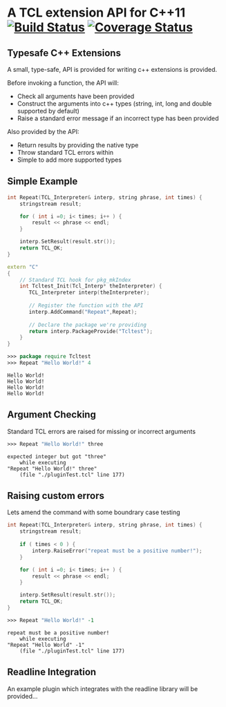 A TCL extension API for C++11   [![Build Status](https://travis-ci.org/Grauniad/TCL-Readline.png?branch=master)](https://travis-ci.org/Grauniad/TCL-Readline)  [![Coverage Status](https://coveralls.io/repos/Grauniad/TCL-Readline/badge.png?branch=master)](https://coveralls.io/r/Grauniad/TCL-Readline?branch=master)
============

Typesafe C++ Extensions
--------------
A small, type-safe, API is provided for writing c++ extensions is provided. 

Before invoking a function, the API will:
 * Check all arguments have been provided
 * Construct the arguments into c++ types (string, int, long and double supported by default)
 * Raise a standard error message if an incorrect type has been provided

Also provided by the API: 
 * Return results by providing the native type 
 * Throw standard TCL errors within 
 * Simple to add more supported types 

Simple Example
-----------------

```c++
int Repeat(TCL_Interpreter& interp, string phrase, int times) {
    stringstream result;

    for ( int i =0; i< times; i++ ) {
        result << phrase << endl;
    }

    interp.SetResult(result.str());
    return TCL_OK;
}

extern "C"
{
    // Standard TCL hook for pkg_mkIndex
    int Tcltest_Init(Tcl_Interp* theInterpreter) {
       TCL_Interpreter interp(theInterpreter);
       
       // Register the function with the API
       interp.AddCommand("Repeat",Repeat);
       
       // Declare the package we're providing
       return interp.PackageProvide("Tcltest");
    }
}
```

```TCL
>>> package require Tcltest
>>> Repeat "Hello World!" 4
```
```
Hello World!
Hello World!
Hello World!
Hello World!
```


Argument Checking
-----------------
Standard TCL errors are raised for missing or incorrect arguments
```TCL
>>> Repeat "Hello World!" three
```
```
expected integer but got "three"
    while executing
"Repeat "Hello World!" three"
    (file "./pluginTest.tcl" line 177)
```


Raising custom errors
-----------------
Lets amend the command with some boundrary case testing

```c++
int Repeat(TCL_Interpreter& interp, string phrase, int times) {
    stringstream result;
    
    if ( times < 0 ) {
        interp.RaiseError("repeat must be a positive number!");
    }

    for ( int i =0; i< times; i++ ) {
        result << phrase << endl;
    }

    interp.SetResult(result.str());
    return TCL_OK;
}
```
```TCL
>>> Repeat "Hello World!" -1
```
```
repeat must be a positive number!
    while executing
"Repeat "Hello World" -1"
    (file "./pluginTest.tcl" line 177)
```

Readline Integration
---------------------
An example plugin which integrates with the readline library will be provided...
